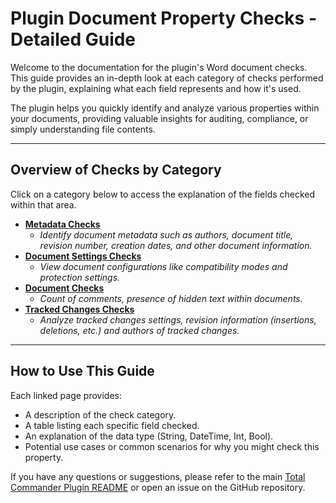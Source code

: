 # Plugin Document Property Checks - Detailed Guide

Welcome to the documentation for the plugin's Word document checks. This guide provides an in-depth look at each category of checks performed by the plugin, explaining what each field represents and how it's used.

The plugin helps you quickly identify and analyze various properties within your documents, providing valuable insights for auditing, compliance, or simply understanding file contents.

---

## Overview of Checks by Category

Click on a category below to access the explanation of the fields checked within that area.

* [**Metadata Checks**](metadata-checks.md)
    * *Identify document metadata such as authors, document title, revision number, creation dates, and other document information.*
* [**Document Settings Checks**](document-settings-checks.md)
    * *View document configurations like compatibility modes and protection settings.*
* [**Document Checks**](document-checks.md)
    * *Count of comments, presence of hidden text within documents.*
* [**Tracked Changes Checks**](tracked-changes-checks.md)
    * *Analyze tracked changes settings, revision information (insertions, deletions, etc.) and authors of tracked changes.*

---

## How to Use This Guide

Each linked page provides:
* A description of the check category.
* A table listing each specific field checked.
* An explanation of the data type (String, DateTime, Int, Bool).
* Potential use cases or common scenarios for why you might check this property.

If you have any questions or suggestions, please refer to the main [Total Commander Plugin README](../README.md) or open an issue on the GitHub repository.
